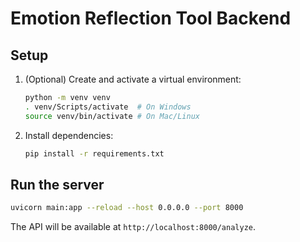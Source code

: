 # Emotion Reflection Tool Backend

## Setup

1. (Optional) Create and activate a virtual environment:
   ```sh
   python -m venv venv
   . venv/Scripts/activate  # On Windows
   source venv/bin/activate # On Mac/Linux
   ```

2. Install dependencies:
   ```sh
   pip install -r requirements.txt
   ```

## Run the server

```sh
uvicorn main:app --reload --host 0.0.0.0 --port 8000
```

The API will be available at `http://localhost:8000/analyze`. 